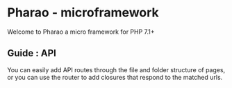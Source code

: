 # Pharao - microframework

Welcome to Pharao a micro framework for PHP 7.1+

## Guide : API

You can easily add API routes through the file and folder structure of pages, or you can use the router to add closures
that respond to the matched urls.
